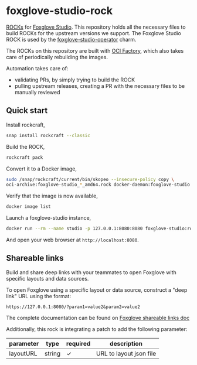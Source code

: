 # foxglove-studio-rock

[ROCKs](https://canonical-rockcraft.readthedocs-hosted.com/en/latest/) for [Foxglove Studio](https://foxglove.dev/studio).
This repository holds all the necessary files to build ROCKs for the upstream versions we support. The Foxglove Studio ROCK is used by the [foxglove-studio-operator](https://github.com/ubuntu-robotics/foxglove-k8s-operator) charm.

The ROCKs on this repository are built with [OCI Factory](https://github.com/canonical/oci-factory/), which also takes care of periodically rebuilding the images.

Automation takes care of:

* validating PRs, by simply trying to build the ROCK
* pulling upstream releases, creating a PR with the necessary files to be manually reviewed
<!-- * releasing to GHCR at [ghcr.io/canonical/foxglove-studio:dev](https://ghcr.io/canonical/foxglove-studio:dev), when merging to main, for development purposes. -->

## Quick start

Install rockcraft,

```bash
snap install rockcraft --classic
```

Build the ROCK,

```bash
rockcraft pack
```

Convert it to a Docker image,

```bash
sudo /snap/rockcraft/current/bin/skopeo --insecure-policy copy \
oci-archive:foxglove-studio_*_amd64.rock docker-daemon:foxglove-studio:rock
```

Verify that the image is now available,

```bash
docker image list
```

Launch a foxglove-studio instance,

```bash
docker run --rm --name studio -p 127.0.0.1:8080:8080 foxglove-studio:rock
```

And open your web browser at `http://localhost:8080`.

## Shareable links

Build and share deep links with your teammates to open Foxglove
with specific layouts and data sources.

To open Foxglove using a specific layout or data source,
construct a "deep link" URL using the format:
```
https://127.0.0.1:8080/?param1=value2&param2=value2
```
The complete documentation can be found on
[Foxglove shareable links doc](https://docs.foxglove.dev/docs/visualization/shareable-links)

Additionally, this rock is integrating a patch to add the following parameter:

| parameter | type | required | description |
| ----------|------|----------|------------ |
| layoutURL | string | ✓ | URL to layout json file |
